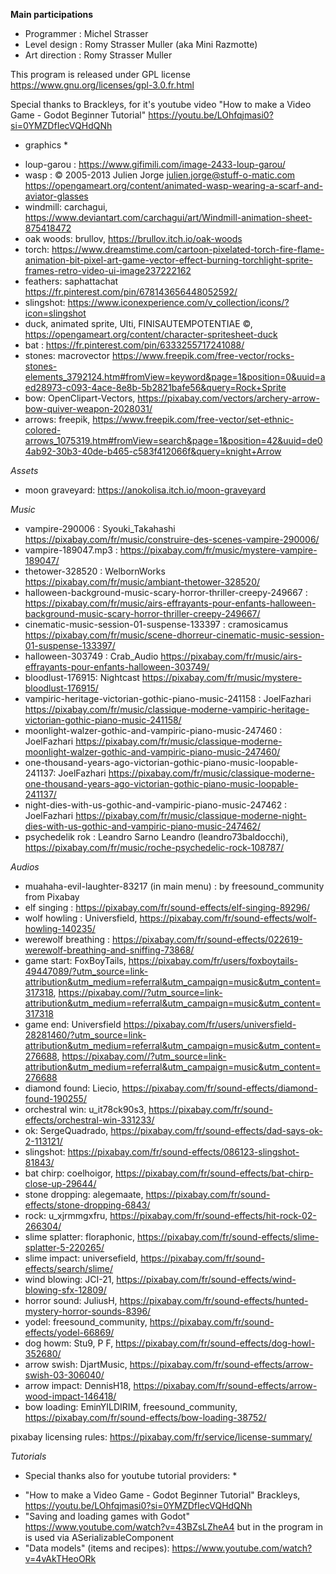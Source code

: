 **Main participations**

- Programmer : Michel Strasser
- Level design : Romy Strasser Muller (aka Mini Razmotte)
- Art direction : Romy Strasser Muller

This program is released under GPL license
https://www.gnu.org/licenses/gpl-3.0.fr.html

Special thanks to Brackleys, for it's youtube video "How to make a Video Game - Godot Beginner Tutorial"
https://youtu.be/LOhfqjmasi0?si=0YMZDfIecVQHdQNh

* graphics *

- loup-garou : https://www.gifimili.com/image-2433-loup-garou/
- wasp : © 2005-2013 Julien Jorge julien.jorge@stuff-o-matic.com https://opengameart.org/content/animated-wasp-wearing-a-scarf-and-aviator-glasses 
- windmill: carchagui, https://www.deviantart.com/carchagui/art/Windmill-animation-sheet-875418472
- oak woods: brullov, https://brullov.itch.io/oak-woods
- torch: https://www.dreamstime.com/cartoon-pixelated-torch-fire-flame-animation-bit-pixel-art-game-vector-effect-burning-torchlight-sprite-frames-retro-video-ui-image237222162
- feathers: saphattachat https://fr.pinterest.com/pin/678143656448052592/
- slingshot: https://www.iconexperience.com/v_collection/icons/?icon=slingshot
- duck, animated sprite, Ulti, FINISAUTEMPOTENTIAE ©, https://opengameart.org/content/character-spritesheet-duck
- bat : https://fr.pinterest.com/pin/6333255717241088/
- stones: macrovector https://www.freepik.com/free-vector/rocks-stones-elements_3792124.htm#fromView=keyword&page=1&position=0&uuid=aed28973-c093-4ace-8e8b-5b2821bafe56&query=Rock+Sprite
- bow:  OpenClipart-Vectors, https://pixabay.com/vectors/archery-arrow-bow-quiver-weapon-2028031/
- arrows: freepik, https://www.freepik.com/free-vector/set-ethnic-colored-arrows_1075319.htm#fromView=search&page=1&position=42&uuid=de04ab92-30b3-40de-b465-c583f412066f&query=knight+Arrow

*Assets*

- moon graveyard: https://anokolisa.itch.io/moon-graveyard

*Music*
- vampire-290006 : Syouki_Takahashi https://pixabay.com/fr/music/construire-des-scenes-vampire-290006/
- vampire-189047.mp3 : https://pixabay.com/fr/music/mystere-vampire-189047/
- thetower-328520 : WelbornWorks https://pixabay.com/fr/music/ambiant-thetower-328520/
- halloween-background-music-scary-horror-thriller-creepy-249667 : https://pixabay.com/fr/music/airs-effrayants-pour-enfants-halloween-background-music-scary-horror-thriller-creepy-249667/
- cinematic-music-session-01-suspense-133397 : cramosicamus https://pixabay.com/fr/music/scene-dhorreur-cinematic-music-session-01-suspense-133397/
- halloween-303749 : Crab_Audio https://pixabay.com/fr/music/airs-effrayants-pour-enfants-halloween-303749/
- bloodlust-176915: Nightcast https://pixabay.com/fr/music/mystere-bloodlust-176915/
- vampiric-heritage-victorian-gothic-piano-music-241158 : JoelFazhari https://pixabay.com/fr/music/classique-moderne-vampiric-heritage-victorian-gothic-piano-music-241158/
- moonlight-walzer-gothic-and-vampiric-piano-music-247460 : JoelFazhari https://pixabay.com/fr/music/classique-moderne-moonlight-walzer-gothic-and-vampiric-piano-music-247460/
- one-thousand-years-ago-victorian-gothic-piano-music-loopable-241137: JoelFazhari https://pixabay.com/fr/music/classique-moderne-one-thousand-years-ago-victorian-gothic-piano-music-loopable-241137/
- night-dies-with-us-gothic-and-vampiric-piano-music-247462 : JoelFazhari https://pixabay.com/fr/music/classique-moderne-night-dies-with-us-gothic-and-vampiric-piano-music-247462/
- psychedelik rok : Leandro Sarno Leandro (leandro73baldocchi), https://pixabay.com/fr/music/roche-psychedelic-rock-108787/

*Audios*

- muahaha-evil-laughter-83217 (in main menu) : by freesound_community from Pixabay
- elf singing : https://pixabay.com/fr/sound-effects/elf-singing-89296/
- wolf howling : Universfield, https://pixabay.com/fr/sound-effects/wolf-howling-140235/
- werewolf breathing : https://pixabay.com/fr/sound-effects/022619-werewolf-breathing-and-sniffing-73868/
- game start: FoxBoyTails, https://pixabay.com/fr/users/foxboytails-49447089/?utm_source=link-attribution&utm_medium=referral&utm_campaign=music&utm_content=317318, https://pixabay.com//?utm_source=link-attribution&utm_medium=referral&utm_campaign=music&utm_content=317318
- game end: Universfield https://pixabay.com/fr/users/universfield-28281460/?utm_source=link-attribution&utm_medium=referral&utm_campaign=music&utm_content=276688, https://pixabay.com//?utm_source=link-attribution&utm_medium=referral&utm_campaign=music&utm_content=276688
- diamond found: Liecio, https://pixabay.com/fr/sound-effects/diamond-found-190255/
- orchestral win: u_it78ck90s3, https://pixabay.com/fr/sound-effects/orchestral-win-331233/
- ok: SergeQuadrado, https://pixabay.com/fr/sound-effects/dad-says-ok-2-113121/
- slingshot: https://pixabay.com/fr/sound-effects/086123-slingshot-81843/
- bat chirp: coelhoigor, https://pixabay.com/fr/sound-effects/bat-chirp-close-up-29644/
- stone dropping: alegemaate, https://pixabay.com/fr/sound-effects/stone-dropping-6843/
- rock: u_xjrmmgxfru, https://pixabay.com/fr/sound-effects/hit-rock-02-266304/
- slime splatter: floraphonic, https://pixabay.com/fr/sound-effects/slime-splatter-5-220265/
- slime impact: universefield, https://pixabay.com/fr/sound-effects/search/slime/
- wind blowing: JCI-21, https://pixabay.com/fr/sound-effects/wind-blowing-sfx-12809/
- horror sound: JuliusH, https://pixabay.com/fr/sound-effects/hunted-mystery-horror-sounds-8396/
- yodel: freesound_community, https://pixabay.com/fr/sound-effects/yodel-66869/
- dog howm: Stu9, P F, https://pixabay.com/fr/sound-effects/dog-howl-352680/
- arrow swish: DjartMusic, https://pixabay.com/fr/sound-effects/arrow-swish-03-306040/
- arrow impact: DennisH18, https://pixabay.com/fr/sound-effects/arrow-wood-impact-146418/
- bow loading:  EminYILDIRIM, freesound_community,  https://pixabay.com/fr/sound-effects/bow-loading-38752/

pixabay licensing rules: https://pixabay.com/fr/service/license-summary/

*Tutorials*

* Special thanks also for youtube tutorial providers: *
- "How to make a Video Game - Godot Beginner Tutorial" Brackleys, https://youtu.be/LOhfqjmasi0?si=0YMZDfIecVQHdQNh
- "Saving and loading games with Godot" https://www.youtube.com/watch?v=43BZsLZheA4 but in the program in is used via ASerializableComponent
- "Data models" (items and recipes): https://www.youtube.com/watch?v=4vAkTHeoORk
